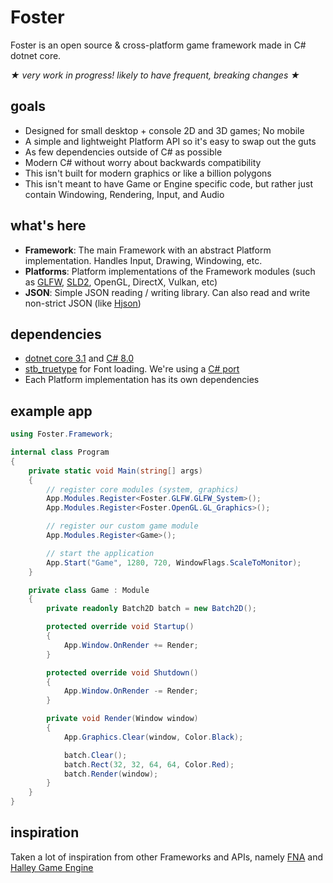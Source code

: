 # Foster
Foster is an open source & cross-platform game framework made in C# dotnet core.

_★ very work in progress! likely to have frequent, breaking changes ★_

## goals
 - Designed for small desktop + console 2D and 3D games; No mobile
 - A simple and lightweight Platform API so it's easy to swap out the guts
 - As few dependencies outside of C# as possible
 - Modern C# without worry about backwards compatibility
 - This isn't built for modern graphics or like a billion polygons
 - This isn't meant to have Game or Engine specific code, but rather just contain Windowing, Rendering, Input, and Audio

## what's here
 - **Framework**: The main Framework with an abstract Platform implementation. Handles Input, Drawing, Windowing, etc.
 - **Platforms**: Platform implementations of the Framework modules (such as [GLFW](https://www.glfw.org/), [SLD2](https://www.libsdl.org/), OpenGL, DirectX, Vulkan, etc)
 - **JSON**: Simple JSON reading / writing library. Can also read and write non-strict JSON (like [Hjson](https://hjson.github.io/))

## dependencies
 - [dotnet core 3.1](https://dotnet.microsoft.com/download/dotnet-core/3.1) and [C# 8.0](https://docs.microsoft.com/en-us/dotnet/csharp/whats-new/csharp-8)
 - [stb_truetype](https://github.com/nothings/stb) for Font loading. We're using a [C# port](https://github.com/StbSharp/StbTrueTypeSharp)
 - Each Platform implementation has its own dependencies

## example app
```cs
using Foster.Framework;

internal class Program
{
    private static void Main(string[] args)
    {
        // register core modules (system, graphics)
        App.Modules.Register<Foster.GLFW.GLFW_System>();
        App.Modules.Register<Foster.OpenGL.GL_Graphics>();

        // register our custom game module
        App.Modules.Register<Game>();

        // start the application
        App.Start("Game", 1280, 720, WindowFlags.ScaleToMonitor);
    }

    private class Game : Module
    {
        private readonly Batch2D batch = new Batch2D();

        protected override void Startup()
        {
            App.Window.OnRender += Render;
        }

        protected override void Shutdown()
        {
            App.Window.OnRender -= Render;
        }

        private void Render(Window window)
        {
            App.Graphics.Clear(window, Color.Black);

            batch.Clear();
            batch.Rect(32, 32, 64, 64, Color.Red);
            batch.Render(window);
        }
    }
}
```

## inspiration
Taken a lot of inspiration from other Frameworks and APIs, namely [FNA](https://fna-xna.github.io/) and [Halley Game Engine](https://github.com/amzeratul/halley)
